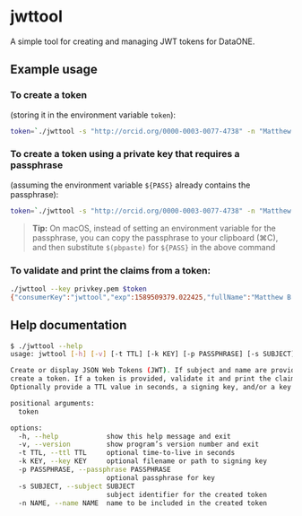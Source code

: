 # jwttool

A simple tool for creating and managing JWT tokens for DataONE.

## Example usage

### To create a token
(storing it in the environment variable `token`):

```sh
token=`./jwttool -s "http://orcid.org/0000-0003-0077-4738" -n "Matthew B. Jones" --ttl 86400 --key privkey.pem`
```

### To create a token using a private key that requires a passphrase
(assuming the environment variable `${PASS}` already contains the passphrase):

```sh
token=`./jwttool -s "http://orcid.org/0000-0003-0077-4738" -n "Matthew B. Jones" --ttl 86400 --key privkey.pem -p ${PASS}`
```

> **Tip:** On macOS, instead of setting an environment variable for the passphrase, you can copy
> the passphrase to your clipboard (⌘C), and then substitute `$(pbpaste)` for `${PASS}` in the
> above command


### To validate and print the claims from a token:

```sh
./jwttool --key privkey.pem $token
{"consumerKey":"jwttool","exp":1589509379.022425,"fullName":"Matthew B. Jones","iat":1589422979.022425,"issuedAt":"2020-05-14T02:22:59.022425+00:00","sub":"http://orcid.org/0000-0003-0077-4738","ttl":86400,"userId":"http://orcid.org/0000-0003-0077-4738"}
```

## Help documentation

```sh
$ ./jwttool --help
usage: jwttool [-h] [-v] [-t TTL] [-k KEY] [-p PASSPHRASE] [-s SUBJECT] [-n NAME] [token]

Create or display JSON Web Tokens (JWT). If subject and name are provided,
create a token. If a token is provided, validate it and print the claims.
Optionally provide a TTL value in seconds, a signing key, and/or a key passphrase

positional arguments:
  token

options:
  -h, --help            show this help message and exit
  -v, --version         show program’s version number and exit
  -t TTL, --ttl TTL     optional time-to-live in seconds
  -k KEY, --key KEY     optional filename or path to signing key
  -p PASSPHRASE, --passphrase PASSPHRASE
                        optional passphrase for key
  -s SUBJECT, --subject SUBJECT
                        subject identifier for the created token
  -n NAME, --name NAME  name to be included in the created token
```
